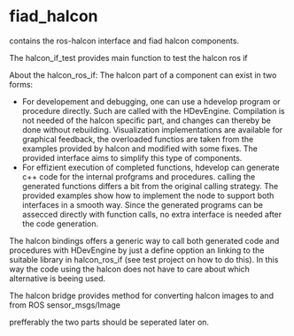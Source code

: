 # fiad_halcon

contains the ros-halcon interface and fiad halcon components.

The halcon_if_test provides main function to test the halcon ros if

About the halcon_ros_if:
The halcon part of a component can exist in two forms:
- For developement and debugging, one can use a hdevelop program or procedure directly. Such are called with the HDevEngine. Compilation is not needed of the halcon specific part, and changes can thereby be done without rebuilding. Visualization implementations are available for graphical feedback, the overloaded functios are taken from the examples provided by halcon and modified with some fixes. The provided interface aims to simplify this type of components.
- For effizient execution of completed functions, hdevelop can generate c++ code for the internal profgrams and procedures. calling the generated functions differs a bit from the original calling strategy. The provided examples show how to implement the node to support both interfaces in a smooth way. Since the generated programs can be assecced directly with function calls, no extra interface is needed after the code generation.

The halcon bindings offers a generic way to call both generated code 
and procedures with HDevEngine by just a define opption an linking to the suitable library in halcon_ros_if (see test project on how to do this). 
In this way the code using the halcon does not have to care about 
which alternative is beeing used.

The halcon bridge provides method for converting halcon images 
to and from ROS sensor_msgs/Image

prefferably the two parts should be seperated later on.

 
